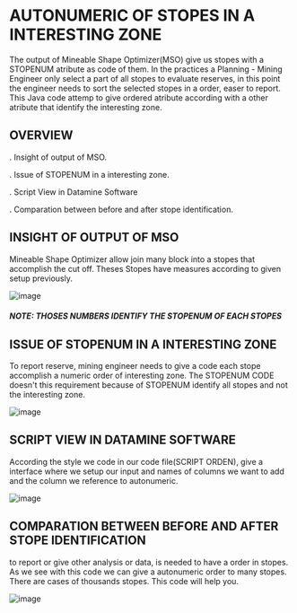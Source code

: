 # AUTONUMERIC OF STOPES IN A INTERESTING ZONE

The output of Mineable Shape Optimizer(MSO) give us stopes with a STOPENUM atribute as code of them. In the practices a Planning - Mining Engineer only select a part of all stopes to evaluate reserves, in this point the engineer needs to sort the selected stopes in a order, easer to report. This Java code attemp to give ordered atribute according with a other atribute that identify the interesting zone. 

## OVERVIEW

 . Insight of output of MSO.
 
 . Issue of STOPENUM in a interesting zone.
 
 . Script View in Datamine Software
 
 . Comparation between before and after stope identification.
 
 ## INSIGHT OF OUTPUT OF MSO
 
 Mineable Shape Optimizer allow join many block into a stopes that accomplish the cut off. Theses Stopes have measures according to given setup previously.
 
![image](https://user-images.githubusercontent.com/67855447/120093694-7ea74c80-c0e1-11eb-928c-c2901fbfce98.png)
#####  NOTE: THOSES NUMBERS IDENTIFY THE STOPENUM OF EACH STOPES

 ## ISSUE OF STOPENUM IN A INTERESTING ZONE

To report reserve, mining engineer needs to give a code each stope accomplish a numeric order of interesting zone. The STOPENUM CODE doesn't this requirement because of STOPENUM identify all stopes and not the interesting zone.

![image](https://user-images.githubusercontent.com/67855447/120093725-a8607380-c0e1-11eb-8d25-e267093882c3.png)

## SCRIPT VIEW IN DATAMINE SOFTWARE

According the style we code in our code file(SCRIPT ORDEN), give a interface where we setup our input and names of columns we want to add and the column we reference to autonumeric.

![image](https://user-images.githubusercontent.com/67855447/120093643-3e47ce80-c0e1-11eb-9c6e-89b93d0135cd.png)

## COMPARATION BETWEEN BEFORE AND AFTER STOPE IDENTIFICATION

to report or give other analysis or data, is needed to have a order in stopes. As we see with this code we can give a autonumeric order to many stopes. 
There are cases of thousands stopes. 
This code will help you.

![image](https://user-images.githubusercontent.com/67855447/120093891-c9759400-c0e2-11eb-8d72-139059a6fee1.png)








